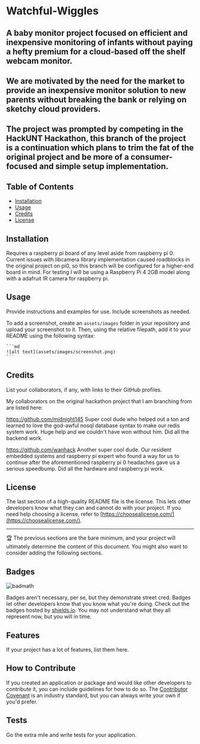 # Watchful-Wiggles

## A baby monitor project focused on efficient and inexpensive monitoring of infants without paying a hefty premium for a cloud-based off the shelf webcam monitor.
## We are motivated by the need for the market to provide an inexpensive monitor solution to new parents without breaking the bank or relying on sketchy cloud providers. 
## The project was prompted by competing in the HackUNT Hackathon, this branch of the project is a continuation which plans to trim the fat of the original project and be more of a consumer-focused and simple setup implementation.

## Table of Contents
- [Installation](#installation)
- [Usage](#usage)
- [Credits](#credits)
- [License](#license)

## Installation

Requires a raspberry pi board of any level aside from raspberry pi 0. Current issues with libcamera library implementation caused roadblocks in the original project on pi0, so this branch will be configured for a higher-end board in mind.
For testing I will be using a Raspberry Pi 4 2GB model along with a adafruit IR camera for raspberry pi. 

## Usage

Provide instructions and examples for use. Include screenshots as needed.

To add a screenshot, create an `assets/images` folder in your repository and upload your screenshot to it. Then, using the relative filepath, add it to your README using the following syntax:

    ```md
    ![alt text](assets/images/screenshot.png)
    ```

## Credits

List your collaborators, if any, with links to their GitHub profiles.

My collaborators on the original hackathon project that I am branching from are listed here:

https://github.com/midnight145
Super cool dude who helped out a ton and learned to love the god-awful nosql database syntax to make our redis system work. Huge help and we couldn't have won without him. Did all the backend work.

https://github.com/wanhack
Another super cool dude. Our resident embedded systems and raspberry pi expert who found a way for us to continue after the aforementioned raspberry pi 0 headaches gave us a serious speedbump. Did all the hardware and raspberry pi work. 

## License

The last section of a high-quality README file is the license. This lets other developers know what they can and cannot do with your project. If you need help choosing a license, refer to [https://choosealicense.com/](https://choosealicense.com/).

---

🏆 The previous sections are the bare minimum, and your project will ultimately determine the content of this document. You might also want to consider adding the following sections.

## Badges

![badmath](https://img.shields.io/github/languages/top/lernantino/badmath)

Badges aren't necessary, per se, but they demonstrate street cred. Badges let other developers know that you know what you're doing. Check out the badges hosted by [shields.io](https://shields.io/). You may not understand what they all represent now, but you will in time.

## Features

If your project has a lot of features, list them here.

## How to Contribute

If you created an application or package and would like other developers to contribute it, you can include guidelines for how to do so. The [Contributor Covenant](https://www.contributor-covenant.org/) is an industry standard, but you can always write your own if you'd prefer.

## Tests

Go the extra mile and write tests for your application.
